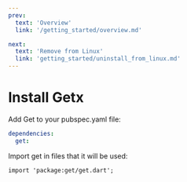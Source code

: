 ```yaml
---
prev:
  text: 'Overview'
  link: '/getting_started/overview.md'

next:
  text: 'Remove from Linux'
  link: 'getting_started/uninstall_from_linux.md'
---
```


# Install Getx

Add Get to your pubspec.yaml file:

```yaml
dependencies:
  get:
```

Import get in files that it will be used:

```flutter
import 'package:get/get.dart';
```
